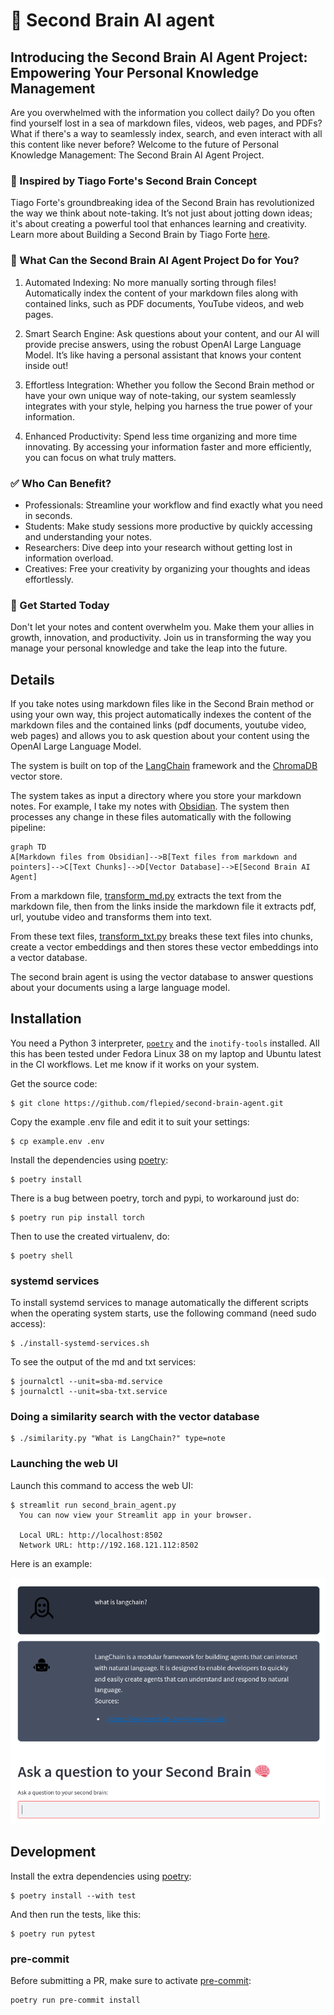 # 🧠 Second Brain AI agent

## Introducing the Second Brain AI Agent Project: Empowering Your Personal Knowledge Management

Are you overwhelmed with the information you collect daily? Do you often find yourself lost in a sea of markdown files, videos, web pages, and PDFs? What if there's a way to seamlessly index, search, and even interact with all this content like never before? Welcome to the future of Personal Knowledge Management: The Second Brain AI Agent Project.

### 📝 Inspired by Tiago Forte's Second Brain Concept

Tiago Forte's groundbreaking idea of the Second Brain has revolutionized the way we think about note-taking. It’s not just about jotting down ideas; it's about creating a powerful tool that enhances learning and creativity. Learn more about Building a Second Brain by Tiago Forte [here](https://fortelabs.com/blog/basboverview/).

### 💼 What Can the Second Brain AI Agent Project Do for You?

1. Automated Indexing: No more manually sorting through files! Automatically index the content of your markdown files along with contained links, such as PDF documents, YouTube videos, and web pages.

2. Smart Search Engine: Ask questions about your content, and our AI will provide precise answers, using the robust OpenAI Large Language Model. It’s like having a personal assistant that knows your content inside out!

3. Effortless Integration: Whether you follow the Second Brain method or have your own unique way of note-taking, our system seamlessly integrates with your style, helping you harness the true power of your information.

4. Enhanced Productivity: Spend less time organizing and more time innovating. By accessing your information faster and more efficiently, you can focus on what truly matters.

### ✅ Who Can Benefit?

* Professionals: Streamline your workflow and find exactly what you need in seconds.
* Students: Make study sessions more productive by quickly accessing and understanding your notes.
* Researchers: Dive deep into your research without getting lost in information overload.
* Creatives: Free your creativity by organizing your thoughts and ideas effortlessly.

### 🚀 Get Started Today

Don't let your notes and content overwhelm you. Make them your allies in growth, innovation, and productivity. Join us in transforming the way you manage your personal knowledge and take the leap into the future.

## Details

If you take notes using markdown files like in the Second Brain method or using your own way, this project automatically indexes the content of the markdown files and the contained links (pdf documents, youtube video, web pages) and allows you to ask question about your content using the OpenAI Large Language Model.

The system is built on top of the [LangChain](https://python.langchain.com/) framework and the [ChromaDB](https://www.trychroma.com/) vector store.

The system takes as input a directory where you store your markdown notes. For example, I take my notes with [Obsidian](https://obsidian.md/). The system then processes any change in these files automatically with the following pipeline:

```mermaid
graph TD
A[Markdown files from Obsidian]-->B[Text files from markdown and pointers]-->C[Text Chunks]-->D[Vector Database]-->E[Second Brain AI Agent]
```

From a markdown file, [transform_md.py](transform_md.py) extracts the text from the markdown file, then from the links inside the markdown file it extracts pdf, url, youtube video and transforms them into text.

From these text files, [transform_txt.py](transform_txt.py) breaks these text files into chunks, create a vector embeddings and then stores these vector embeddings into a vector database.

The second brain agent is using the vector database to answer questions about your documents using a large language model.

## Installation

You need a Python 3 interpreter, [`poetry`](https://github.com/python-poetry/install.python-poetry.org) and the `inotify-tools` installed. All this has been tested under Fedora Linux 38 on my laptop and Ubuntu latest in the CI workflows. Let me know if it works on your system.

Get the source code:

```ShellSession
$ git clone https://github.com/flepied/second-brain-agent.git
```

Copy the example .env file and edit it to suit your settings:

```ShellSession
$ cp example.env .env
```

Install the dependencies using [poetry](https://python-poetry.org/):

```ShellSession
$ poetry install
```

There is a bug between poetry, torch and pypi, to workaround just do:

```ShellSession
$ poetry run pip install torch
```

Then to use the created virtualenv, do:

```ShellSession
$ poetry shell
```

### systemd services

To install systemd services to manage automatically the different scripts when the operating system starts, use the following command (need sudo access):

```ShellSession
$ ./install-systemd-services.sh
```

To see the output of the md and txt services:

```ShellSession
$ journalctl --unit=sba-md.service
$ journalctl --unit=sba-txt.service
```

### Doing a similarity search with the vector database

```ShellSession
$ ./similarity.py "What is LangChain?" type=note
```

### Launching the web UI

Launch this command to access the web UI:

```ShellSession
$ streamlit run second_brain_agent.py
  You can now view your Streamlit app in your browser.

  Local URL: http://localhost:8502
  Network URL: http://192.168.121.112:8502
```

Here is an example:

![Screenshot](screenshot.png "Screenshot")

## Development

Install the extra dependencies using [poetry](https://python-poetry.org/):

```ShellSession
$ poetry install --with test
```

And then run the tests, like this:

```ShellSession
$ poetry run pytest
```

### pre-commit

Before submitting a PR, make sure to activate [pre-commit](https://pre-commit.com/):

```ShellSession
poetry run pre-commit install
```
